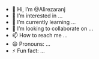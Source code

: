 - 👋 Hi, I’m @Alirezaranj
- 👀 I’m interested in ...
- 🌱 I’m currently learning ...
- 💞️ I’m looking to collaborate on ...
- 📫 How to reach me ...
- 😄 Pronouns: ...
- ⚡ Fun fact: ...

<!---
Alirezaranj/Alirezaranj is a ✨ special ✨ repository because its `README.md` (this file) appears on your GitHub profile.
You can click the Preview link to take a look at your changes.
--->
